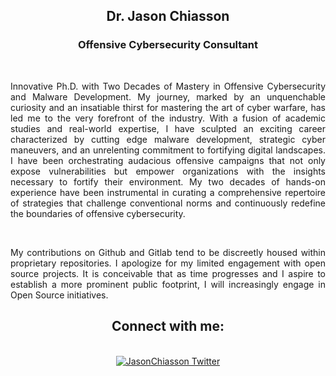 <h2 align=center>Dr. Jason Chiasson</h2>
<h3 align=center>Offensive Cybersecurity Consultant</h3>
<br>
<p align="justify">Innovative Ph.D. with Two Decades of Mastery in Offensive Cybersecurity and Malware Development. My journey, marked by an unquenchable curiosity and an insatiable thirst for mastering the art of cyber warfare, has led me to the very forefront of the industry. With a fusion of academic studies and real-world expertise, I have sculpted an exciting career characterized by cutting edge malware development, strategic cyber maneuvers, and an unrelenting commitment to fortifying digital landscapes. I have been orchestrating audacious offensive campaigns that not only expose vulnerabilities but empower organizations with the insights necessary to fortify their environment. My two decades of hands-on experience have been instrumental in curating a comprehensive repertoire of strategies that challenge conventional norms and continuously redefine the boundaries of offensive cybersecurity.</p>
<br>
<p align="justify">My contributions on Github and Gitlab tend to be discreetly housed within proprietary repositories. I apologize for my limited engagement with open source projects. It is conceivable that as time progresses and I aspire to establish a more prominent public footprint, I will increasingly engage in Open Source initiatives.
</p>
<h2 align="center">Connect with me:</h2>
<p align="center">
<br>
<a href="https://twitter.com/Jason_Chiasson" target="blank"><img align="center" src="https://seeklogo.com/images/T/twitter-x-logo-BD2D3D475C-seeklogo.com.png?v=638258862900000000" alt="JasonChiasson Twitter" />
</a>
</p>
<br>
